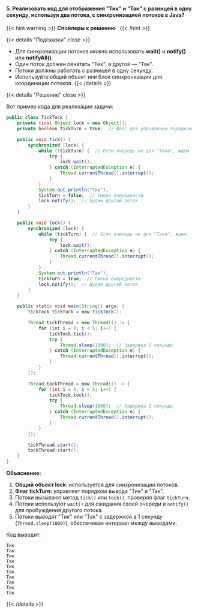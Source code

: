 #### 5. Реализовать код для отображения "Тик" и "Так" с разницей в одну секунду, используя два потока, с синхронизацией потоков в Java?


{{< hint warning >}}
**Спойлеры к решению**  
{{< /hint >}}

{{< details "Подсказки" close >}}
- Для синхронизации потоков можно использовать **wait()** и **notify()** или **notifyAll()**.
- Один поток должен печатать "Тик", а другой — "Так".
- Потоки должны работать с разницей в одну секунду.
- Используйте общий объект или блок синхронизации для координации потоков.
{{< /details >}}

{{< details "Решение" close >}}

Вот пример кода для реализации задачи:

```java
public class TickTock {
    private final Object lock = new Object();
    private boolean tickTurn = true;  // Флаг для управления порядком

    public void tick() {
        synchronized (lock) {
            while (!tickTurn) {  // Если очередь не для "Тика", ждем
                try {
                    lock.wait();
                } catch (InterruptedException e) {
                    Thread.currentThread().interrupt();
                }
            }
            System.out.println("Тик");
            tickTurn = false;  // Смена очередности
            lock.notify();  // Будим другой поток
        }
    }

    public void tock() {
        synchronized (lock) {
            while (tickTurn) {  // Если очередь не для "Така", ждем
                try {
                    lock.wait();
                } catch (InterruptedException e) {
                    Thread.currentThread().interrupt();
                }
            }
            System.out.println("Так");
            tickTurn = true;  // Смена очередности
            lock.notify();  // Будим другой поток
        }
    }

    public static void main(String[] args) {
        TickTock tickTock = new TickTock();

        Thread tickThread = new Thread(() -> {
            for (int i = 0; i < 5; i++) {
                tickTock.tick();
                try {
                    Thread.sleep(1000);  // Задержка 1 секунда
                } catch (InterruptedException e) {
                    Thread.currentThread().interrupt();
                }
            }
        });

        Thread tockThread = new Thread(() -> {
            for (int i = 0; i < 5; i++) {
                tickTock.tock();
                try {
                    Thread.sleep(1000);  // Задержка 1 секунда
                } catch (InterruptedException e) {
                    Thread.currentThread().interrupt();
                }
            }
        });

        tickThread.start();
        tockThread.start();
    }
}
```

**Объяснение:**

1. **Общий объект lock**: используется для синхронизации потоков.
2. **Флаг tickTurn**: управляет порядком вывода "Тик" и "Так".
3. Потоки вызывают метод `tick()` или `tock()`, проверяя флаг `tickTurn`.
4. Потоки используют `wait()` для ожидания своей очереди и `notify()` для пробуждения другого потока.
5. Потоки выводят "Тик" или "Так" с задержкой в 1 секунду (`Thread.sleep(1000)`), обеспечивая интервал между выводами.

Код выводит:

```
Тик
Так
Тик
Так
Тик
Так
Тик
Так
Тик
Так
```
{{< /details >}}
